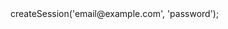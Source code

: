 <?php

use Appwrite\Client;
use Appwrite\Services\Account;

$client = new Client();

$account = new Account($client);

$result = $account->createSession('email@example.com', 'password');
